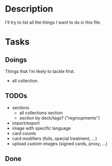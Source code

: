# Description

I'll try to list all the things I want to do in this file.

# Tasks
## Doings

Things that I'm likely to tackle first.

* all collection.

## TODOs

* sections
    * all collections section
    * section by deck/tags? ("regroupments")
* import/export
* image with specific language
* card counts
* card modifiers (foils, special treatment, ...)
* upload custom images (signed cards, proxy, ...)

## Done